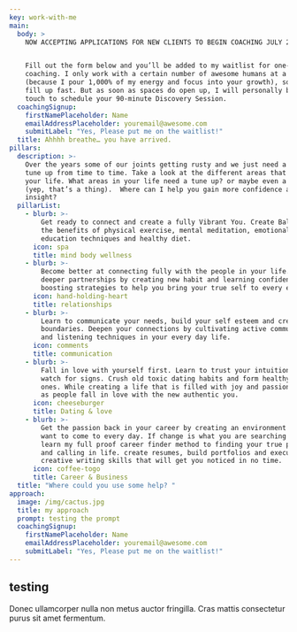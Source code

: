 ```yaml
---
key: work-with-me
main:
  body: >
    NOW ACCEPTING APPLICATIONS FOR NEW CLIENTS TO BEGIN COACHING JULY 2019. 


    Fill out the form below and you’ll be added to my waitlist for one-on-one
    coaching. I only work with a certain number of awesome humans at a time
    (because I pour 1,000% of my energy and focus into your growth), so spots
    fill up fast. But as soon as spaces do open up, I will personally be in
    touch to schedule your 90-minute Discovery Session.
  coachingSignup:
    firstNamePlaceholder: Name
    emailAddressPlaceholder: youremail@awesome.com
    submitLabel: "Yes, Please put me on the waitlist!"
  title: Ahhhh breathe… you have arrived.
pillars:
  description: >-
    Over the years some of our joints getting rusty and we just need a little
    tune up from time to time. Take a look at the different areas that make up
    your life. What areas in your life need a tune up? or maybe even a tune down
    (yep, that’s a thing).  Where can I help you gain more confidence and
    insight?
  pillarList:
    - blurb: >-
        Get ready to connect and create a fully Vibrant You. Create Balance with
        the benefits of physical exercise, mental meditation, emotional
        education techniques and healthy diet.
      icon: spa
      title: mind body wellness
    - blurb: >-
        Become better at connecting fully with the people in your life. Grow
        deeper partnerships by creating new habit and learning confidence
        boosting strategies to help you bring your true self to every encounter.
      icon: hand-holding-heart
      title: relationships
    - blurb: >-
        Learn to communicate your needs, build your self esteem and create
        boundaries. Deepen your connections by cultivating active communication
        and listening techniques in your every day life.
      icon: comments
      title: communication
    - blurb: >-
        Fall in love with yourself first. Learn to trust your intuition and
        watch for signs. Crush old toxic dating habits and form healthy new
        ones. While creating a life that is filled with joy and passion, watch
        as people fall in love with the new authentic you.
      icon: cheeseburger
      title: Dating & love
    - blurb: >-
        Get the passion back in your career by creating an environment that you
        want to come to every day. If change is what you are searching for,
        learn my full proof career finder method to finding your true passion
        and calling in life. create resumes, build portfolios and execute
        creative writing skills that will get you noticed in no time.
      icon: coffee-togo
      title: Career & Business
  title: "Where could you use some help? "
approach:
  image: /img/cactus.jpg
  title: my approach
  prompt: testing the prompt
  coachingSignup:
    firstNamePlaceholder: Name
    emailAddressPlaceholder: youremail@awesome.com
    submitLabel: "Yes, Please put me on the waitlist!"
---
```


## testing

Donec ullamcorper nulla non metus auctor fringilla. Cras mattis consectetur purus sit amet fermentum.
